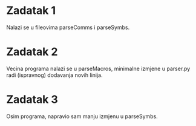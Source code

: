 # Zadatak 1
Nalazi se u fileovima parseComms i parseSymbs.

# Zadatak 2
Vecina programa nalazi se u parseMacros, minimalne izmjene u parser.py radi (ispravnog) dodavanja novih linija.

# Zadatak 3
Osim programa, napravio sam manju izmjenu u parseSymbs.
